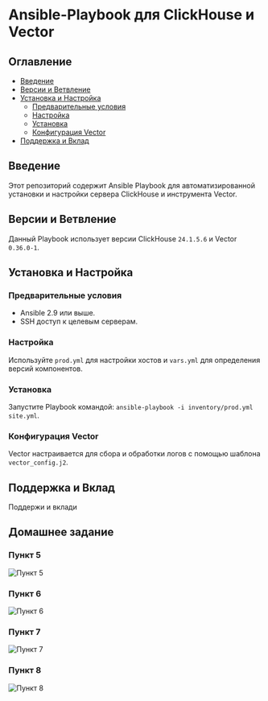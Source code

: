 # Ansible-Playbook для ClickHouse и Vector

## Оглавление
- [Введение](#введение)
- [Версии и Ветвление](#версии-и-ветвление)
- [Установка и Настройка](#установка-и-настройка)
  - [Предварительные условия](#предварительные-условия)
  - [Настройка](#настройка)
  - [Установка](#установка)
  - [Конфигурация Vector](#конфигурация-vector)
- [Поддержка и Вклад](#поддержка-и-вклад)

## Введение
Этот репозиторий содержит Ansible Playbook для автоматизированной установки и настройки сервера ClickHouse и инструмента Vector.

## Версии и Ветвление
Данный Playbook использует версии ClickHouse `24.1.5.6` и Vector `0.36.0-1`.

## Установка и Настройка

### Предварительные условия
- Ansible 2.9 или выше.
- SSH доступ к целевым серверам.

### Настройка
Используйте `prod.yml` для настройки хостов и `vars.yml` для определения версий компонентов.

### Установка
Запустите Playbook командой: `ansible-playbook -i inventory/prod.yml site.yml`.

### Конфигурация Vector
Vector настраивается для сбора и обработки логов с помощью шаблона `vector_config.j2`.

## Поддержка и Вклад
Поддержи и вклади

## Домашнее задание

### Пункт 5
![Пункт 5](https://github.com/JustAleksy/netology/assets/143338652/889dd75a-faa7-4114-933e-fb56a9632de1)

### Пункт 6
![Пункт 6](https://github.com/JustAleksy/netology/assets/143338652/033d8968-a5ce-4b35-938c-2428bafad29f)

### Пункт 7
![Пункт 7](https://github.com/JustAleksy/netology/assets/143338652/e6b6e72e-e8d4-4c9c-8f8d-81f2e2297783)

### Пункт 8
![Пункт 8](https://github.com/JustAleksy/netology/assets/143338652/3ee03b5f-9647-444a-b9b0-c1a89bb79919)
